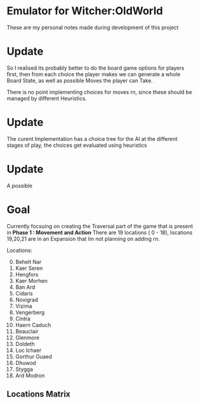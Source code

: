 # Emulator for Witcher:OldWorld
These are my personal notes made during development of this project

# Update 
So I realised its probably better to do the board game options for players first, then from each choice the player makes we can generate a whole Board State, as well as possible Moves the player can Take.

There is no point implementing choices for moves rn, since these should be managed by different Heuristics.

# Update
The curent Implementation has a choice tree for the AI at the different stages of play, the choices get evaluated using heuristics

# Update
A possible

# Goal
Currently focsuing on creating the Traversal part of the game that is present in **Phase 1 : Movement and Action**
There are 19 locations ( 0 - 18), locations 19,20,21 are in an Expansion that Im not planning on adding rn.

Locations:

0. Behelt Nar
1. Kaer Seren
2. Hengfors
3. Kaer Morhen
4. Ban Ard
5. Cidaris
6. Novigrad
7. Vizima
8. Vengerberg
9. Cintra
10. Haern Caduch
11. Beauclair
12. Glenmore
13. Doldeth
14. Loc Ichaer
15. Gorthur Guaed
16. Dhuwod
17. Stygga
18. Ard Modron

Locations Matrix
----------------






